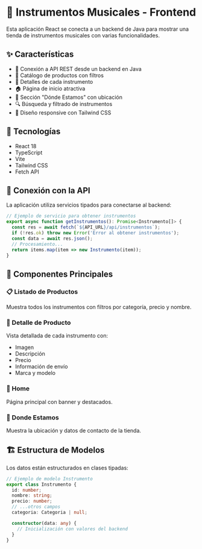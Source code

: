 # 🎸 Instrumentos Musicales - Frontend

Esta aplicación React se conecta a un backend de Java para mostrar una tienda de instrumentos musicales con varias funcionalidades.

## ✨ Características

- 🔌 Conexión a API REST desde un backend en Java
- 🛒 Catálogo de productos con filtros
- 🎹 Detalles de cada instrumento
- 🏠 Página de inicio atractiva
- 📍 Sección "Dónde Estamos" con ubicación
- 🔍 Búsqueda y filtrado de instrumentos
- 📱 Diseño responsive con Tailwind CSS

## 🚀 Tecnologías

- React 18
- TypeScript
- Vite
- Tailwind CSS
- Fetch API

## 🔄 Conexión con la API

La aplicación utiliza servicios tipados para conectarse al backend:

```typescript
// Ejemplo de servicio para obtener instrumentos
export async function getInstrumentos(): Promise<Instrumento[]> {
  const res = await fetch(`${API_URL}/api/instrumentos`);
  if (!res.ok) throw new Error('Error al obtener instrumentos');
  const data = await res.json();
  // Procesamiento...
  return items.map(item => new Instrumento(item));
}
```

## 🎨 Componentes Principales

### 📋 Listado de Productos

Muestra todos los instrumentos con filtros por categoría, precio y nombre.

### 🔎 Detalle de Producto

Vista detallada de cada instrumento con:

- Imagen
- Descripción
- Precio
- Información de envío
- Marca y modelo

### 🏡 Home

Página principal con banner y destacados.

### 📌 Donde Estamos

Muestra la ubicación y datos de contacto de la tienda.

## 🏗️ Estructura de Modelos

Los datos están estructurados en clases tipadas:

```typescript
// Ejemplo de modelo Instrumento
export class Instrumento {
  id: number;
  nombre: string;
  precio: number;
  // ...otros campos
  categoria: Categoria | null;

  constructor(data: any) {
    // Inicialización con valores del backend
  }
}
```
